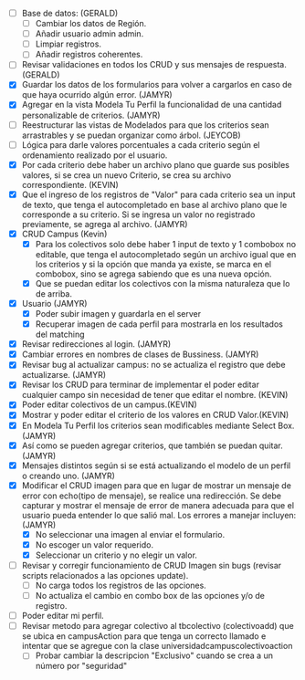 - [ ] Base de datos: (GERALD)
	- [ ] Cambiar los datos de Región.
	- [ ] Añadir usuario admin admin.
	- [ ] Limpiar registros.
	- [ ] Añadir registros coherentes.
- [ ] Revisar validaciones en todos los CRUD y sus mensajes de respuesta. (GERALD)
- [x] Guardar los datos de los formularios para volver a cargarlos en caso de que haya ocurrido algún error. (JAMYR)
- [x] Agregar en la vista Modela Tu Perfil la funcionalidad de una cantidad personalizable de criterios. (JAMYR)
- [ ] Reestructurar las vistas de Modelados para que los criterios sean arrastrables y se puedan organizar como árbol. (JEYCOB)
- [ ] Lógica para darle valores porcentuales a cada criterio según el ordenamiento realizado por el usuario.
- [x] Por cada criterio debe haber un archivo plano que guarde sus posibles valores, si se crea un nuevo Criterio, se crea su archivo correspondiente. (KEVIN)
- [x] Que el ingreso de los registros de "Valor" para cada criterio sea un input de texto, que tenga el autocompletado en base al archivo plano que le corresponde a su criterio. Si se ingresa un valor no registrado previamente, se agrega al archivo. (JAMYR)
- [x] CRUD Campus (Kevin)
	- [x] Para los colectivos solo debe haber 1 input de texto y 1 combobox no editable, que tenga el autocompletado según un archivo igual que en los criterios y si la opción que manda ya existe, se marca en el combobox, sino se agrega sabiendo que es una nueva opción.
	- [x] Que se puedan editar los colectivos con la misma naturaleza que lo de arriba. 
- [x] Usuario (JAMYR)
	- [x] Poder subir imagen y guardarla en el server
	- [x] Recuperar imagen de cada perfil para mostrarla en los resultados del matching
- [x] Revisar redirecciones al login. (JAMYR)
- [x] Cambiar errores en nombres de clases de Bussiness. (JAMYR)
- [x] Revisar bug al actualizar campus: no se actualiza el registro que debe actualizarse. (JAMYR)
- [x] Revisar los CRUD para terminar de implementar el poder editar cualquier campo sin necesidad de tener que editar el nombre. (KEVIN)
- [x] Poder editar colectivos de un campus.(KEVIN)
- [x] Mostrar y poder editar el criterio de los valores en CRUD Valor.(KEVIN)
- [x] En Modela Tu Perfil los criterios sean modificables mediante Select Box. (JAMYR)
- [x] Así como se pueden agregar criterios, que también se puedan quitar. (JAMYR)
- [x] Mensajes distintos según si se está actualizando el modelo de un perfil o creando uno. (JAMYR)
- [x] Modificar el CRUD imagen para que en lugar de mostrar un mensaje de error con echo(tipo de mensaje), se realice una redirección. Se debe capturar y mostrar el mensaje de error de manera adecuada para que el usuario pueda entender lo que salió mal. Los errores a manejar incluyen: (JAMYR)
	- [x] No seleccionar una imagen al enviar el formulario.
	- [x] No escoger un valor requerido.
	- [x] Seleccionar un criterio y no elegir un valor. 
- [ ] Revisar y corregir funcionamiento de CRUD Imagen sin bugs (revisar scripts relacionados a las opciones update).
	- [ ] No carga todos los registros de las opciones.
	- [ ] No actualiza el cambio en combo box de las opciones y/o de registro.  
- [ ] Poder editar mi perfil.
- [ ] Revisar metodo para agregar colectivo al tbcolectivo (colectivoadd) que se ubica en campusAction para que tenga un correcto llamado e intentar que se agregue con la clase universidadcampuscolectivoaction
	- [ ] Probar cambiar la descripcion "Exclusivo" cuando se crea a un número por "seguridad"